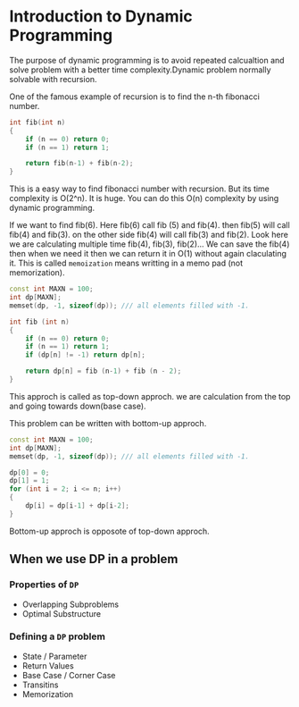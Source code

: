 # Introduction to Dynamic Programming

The purpose of dynamic programming is to avoid repeated calcualtion and solve problem with a better time complexity.Dynamic problem normally solvable with recursion.

One of the famous example of recursion is to find the n-th fibonacci number.

```c++
int fib(int n)
{
    if (n == 0) return 0;
    if (n == 1) return 1;

    return fib(n-1) + fib(n-2);
}
```
This is a easy way to find fibonacci number with recursion. But its time complexity is O(2^n). It is huge. You can do this O(n) complexity by using dynamic programming. 

If we want to find fib(6). Here fib(6) call fib (5) and fib(4). then fib(5) will call fib(4) and fib(3). on the other side fib(4) will call fib(3) and fib(2). Look here we are calculating multiple time fib(4), fib(3), fib(2)... 
We can save the fib(4) then when we need it then we can return it in O(1) without again claculating it. This is called `memoization` means writting in a memo pad (not memorization).

```c++
const int MAXN = 100;
int dp[MAXN];
memset(dp, -1, sizeof(dp)); /// all elements filled with -1.

int fib (int n)
{
    if (n == 0) return 0;
    if (n == 1) return 1;
    if (dp[n] != -1) return dp[n];

    return dp[n] = fib (n-1) + fib (n - 2);
}
```

This approch is called as top-down approch. we are calculation from the top and going towards down(base case).

This problem can be written with bottom-up approch.

```c++
const int MAXN = 100;
int dp[MAXN];
memset(dp, -1, sizeof(dp)); /// all elements filled with -1.

dp[0] = 0;
dp[1] = 1;
for (int i = 2; i <= n; i++)
{
    dp[i] = dp[i-1] + dp[i-2];
}
```

Bottom-up approch is opposote of top-down approch.

## When we use DP in a problem

### Properties of `DP`
- Overlapping Subproblems
- Optimal Substructure

### Defining a `DP` problem
- State / Parameter
- Return Values
- Base Case / Corner Case
- Transitins
- Memorization

